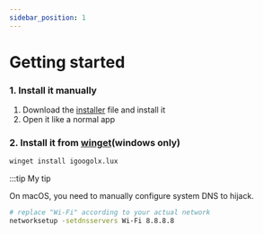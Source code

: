 ```yaml
---
sidebar_position: 1
---
```


# Getting started



### 1. Install it manually
1. Download the [installer](https://github.com/igoogolx/lux/releases) file and install it
2. Open it like a normal app

### 2. Install it from [winget](https://github.com/microsoft/winget-cli)(windows only)
```sh
winget install igoogolx.lux
```


:::tip My tip

On macOS, you need to manually configure system DNS to hijack.

```sh
# replace "Wi-Fi" according to your actual network
networksetup -setdnsservers Wi-Fi 8.8.8.8
```

